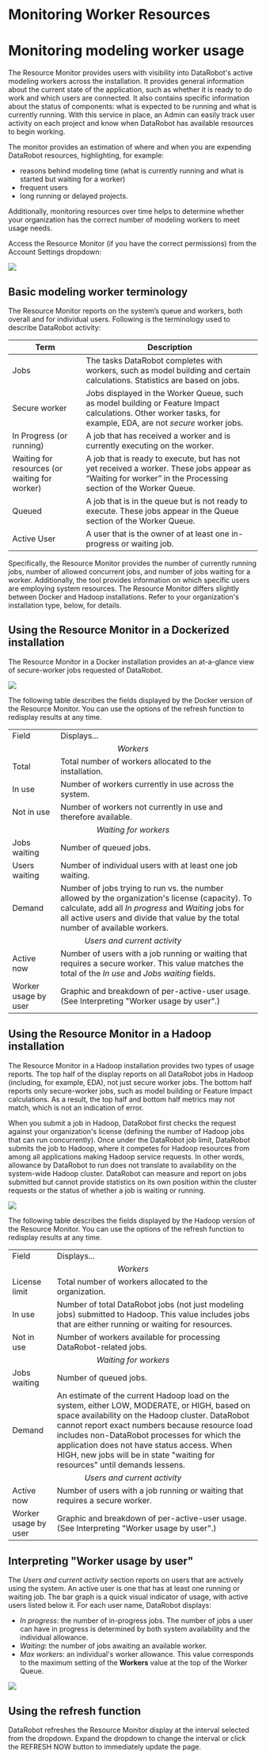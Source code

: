 <a name="monitoring-resources"></a>
Monitoring Worker Resources
=============================

# Monitoring modeling worker usage

The Resource Monitor provides users with visibility into DataRobot's active modeling workers across the installation. It provides general information about the current state of the application, such as whether it is ready to do work and which users are connected. It also contains specific information about the status of components: what is expected to be running and what is currently running. With this service in place, an Admin can easily track user activity on each project and know when DataRobot has available resources to begin working.

The monitor provides an estimation of where and when you are expending DataRobot resources, highlighting, for example:

* reasons behind modeling time (what is currently running and what is started but waiting for a worker)
* frequent users
* long running or delayed projects.

Additionally, monitoring resources over time helps to determine whether your organization has the correct number of modeling workers to meet usage needs.

Access the Resource Monitor (if you have the correct permissions) from the Account Settings dropdown:

![](images/resource-monitor-enable.png)

## Basic modeling worker terminology

The Resource Monitor reports on the system’s queue and workers, both overall and for individual users. Following is the terminology used to describe DataRobot activity:

Term | Description
----- | -----------
Jobs | The tasks DataRobot completes with workers, such as model building and certain calculations. Statistics are based on jobs.
Secure worker | Jobs displayed in the Worker Queue, such as model building or Feature Impact calculations. Other worker tasks, for example, EDA, are not <em>secure</em> worker jobs.
In Progress (or running) | A job that has received a worker and is currently executing on the worker.
Waiting for resources (or waiting for worker) | A job that is ready to execute, but has not yet received a worker. These jobs appear as “Waiting for worker” in the Processing section of the Worker Queue.
Queued | A job that is in the queue but is not ready to execute. These jobs appear in the Queue section of the Worker Queue.
Active User | A user that is the owner of at least one in-progress or waiting job.

Specifically, the Resource Monitor provides the number of currently running jobs, number of allowed concurrent jobs, and number of jobs waiting for a worker. Additionally, the tool provides information on which specific users are employing system resources. The Resource Monitor differs slightly between Docker and Hadoop installations. Refer to your organization's installation type, below, for details.

<a name="docker"></a>
## Using the Resource Monitor in a Dockerized installation

The Resource Monitor in a Docker installation provides an at-a-glance view of secure-worker jobs requested of DataRobot.

![](images/resource-monitor-docker.png)

The following table describes the fields displayed by the Docker version of the Resource Monitor. You can use the options of the refresh function to redisplay results at any time.


<table>
  <tr>
    <td>Field</td>
    <td>Displays...</td>
  </tr>
  <tr>
    <td align="center" colspan="2"><em>Workers</em></td>
     <tr>
    <td>Total</td>
    <td>Total number of workers allocated to the installation.</td>
  </tr>
  <tr>
    <td>In use</td>
    <td>Number of workers currently in use across the system.</td>
  </tr>
   <tr>
    <td>Not in use</td>
    <td>Number of workers not currently in use and therefore available.</td>
  </tr>
<tr>
    <td align="center" colspan="2"><em>Waiting for workers</em></td>
     <tr>
    <td>Jobs waiting</td>
    <td>Number of queued jobs.</td>
  </tr>
  <tr>
    <td>Users waiting</td>
    <td>Number of individual users with at least one job waiting.</td>
  </tr>
   <tr>
    <td>Demand</td>
    <td>Number of jobs trying to run vs. the number allowed by the organization's license (capacity). To calculate, add all <em>In progress</em> and <em>Waiting</em> jobs for all active users and divide that value by the total number of available workers. </td>
  </tr>
  <tr>
    <td align="center" colspan="2"><em>Users and current activity</em></td>
     <tr>
    <td>Active now</td>
    <td>Number of users with a job running or waiting that requires a secure worker. This value matches the total of the <em>In use</em> and <em>Jobs waiting</em> fields.</td>
  </tr>
  <tr>
    <td>Worker usage by user</td>
    <td>Graphic and breakdown of per-active-user usage. (See Interpreting "Worker usage by user".)</td>
  </tr>
   </table>


<a name="hadoop"></a>
## Using the Resource Monitor in a Hadoop installation

The Resource Monitor in a Hadoop installation provides two types of usage reports. The top half of the display reports on all DataRobot jobs in Hadoop (including, for example, EDA), not just secure worker jobs. The bottom half reports only secure-worker jobs, such as model building or Feature Impact calculations. As a result, the top half and bottom half metrics may not match, which is not an indication of error.

When you submit a job in Hadoop, DataRobot first checks the request against your organization's license (defining the number of Hadoop jobs that can run concurrently). Once under the DataRobot job limit, DataRobot submits the job to Hadoop, where it competes for Hadoop resources from among all applications making Hadoop service requests. In other words, allowance by DataRobot to run does not translate to availability on the system-wide Hadoop cluster. DataRobot can measure and report on jobs submitted but cannot provide statistics on its own position within the cluster requests or the status of whether a job is waiting or running.

![](images/resource-monitor-hadoop.png)

The following table describes the fields displayed by the Hadoop version of the Resource Monitor. You can use the options of the refresh function to redisplay results at any time.

<table>
  <tr>
    <td>Field</td>
    <td>Displays...</td>
  </tr>
  <tr>
    <td align="center" colspan="2"><em>Workers</em></td>
     <tr>
    <td>License limit</td>
    <td>Total number of workers allocated to the organization.</td>
  </tr>
  <tr>
    <td>In use</td>
    <td>Number of total DataRobot jobs (not just modeling jobs) submitted to Hadoop. This value includes jobs that are either running or waiting for resources.</td>
  </tr>
   <tr>
    <td>Not in use</td>
    <td>Number of workers available for processing DataRobot-related jobs.</td>
  </tr>
<tr>
    <td align="center" colspan="2"><em>Waiting for workers</em></td>
     <tr>
    <td>Jobs waiting</td>
    <td>Number of queued jobs.</td>
  </tr>
   <tr>
    <td>Demand</td>
    <td>An estimate of the current Hadoop load on the system, either LOW, MODERATE, or HIGH, based on space availability on the Hadoop cluster. DataRobot cannot report exact numbers because resource load includes non-DataRobot processes for which the application does not have status access. When HIGH, new jobs will be in state "waiting for resources" until demands lessens.</td>
  </tr>
  <tr>
    <td align="center" colspan="2"><em>Users and current activity</em></td>
     <tr>
    <td>Active now</td>
    <td>Number of users with a job running or waiting that requires a secure worker.</td>
  </tr>
  <tr>
    <td>Worker usage by user</td>
    <td>Graphic and breakdown of per-active-user usage. (See Interpreting "Worker usage by user".)</td>
  </tr>
   </table>

<a name="usage"></a>
## Interpreting "Worker usage by user"

The <em>Users and current activity</em> section reports on users that are actively using the system. An active user is one that has at least one running or waiting job. The bar graph is a quick visual indicator of usage, with active users listed below it. For each user name, DataRobot displays:

* <em>In progress</em>: the number of in-progress jobs. The number of jobs a user can have in progress is determined by both system availability and the individual allowance.
* <em>Waiting</em>: the number of jobs awaiting an available worker.
* <em>Max workers</em>: an individual's worker allowance. This value corresponds to the maximum setting of the **Workers** value at the top of the Worker Queue.

![](images/resource-monitor-usage.png)


<a name="refresh"></a>
## Using the refresh function

DataRobot refreshes the Resource Monitor display at the interval selected from the dropdown. Expand the dropdown to change the interval or click the REFRESH NOW button to immediately update the page.
